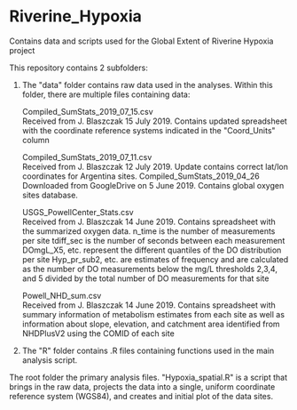 # Riverine_Hypoxia
Contains data and scripts used for the Global Extent of Riverine Hypoxia project

This repository contains 2 subfolders:
1. The "data" folder contains raw data used in the analyses. Within this folder, there are multiple files containing data:

    Compiled_SumStats_2019_07_15.csv		  
        Received from J. Blaszczak 15 July 2019. 
        Contains updated spreadsheet with the coordinate reference systems indicated in the "Coord_Units" column
    
    Compiled_SumStats_2019_07_11.csv		  
        Received from J. Blaszczak 12 July 2019. 
        Update contains correct lat/lon coordinates for Argentina sites.
    Compiled_SumStats_2019_04_26			    
        Downloaded from GoogleDrive on 5 June 2019. Contains global oxygen sites database.

    USGS_PowellCenter_Stats.csv 			    
        Received from J. Blaszczak 14 June 2019. 
        Contains spreadsheet with the summarized oxygen data. 
        n_time is the number of measurements per site 
        tdiff_sec is the number of seconds between each measurement
        DOmgL_X5, etc. represent the different quantiles of the DO distribution per site
        Hyp_pr_sub2, etc. are estimates of frequency and are calculated as the number of DO measurements below the mg/L thresholds 2,3,4, and 5 divided by the total number of DO measurements for that site
        
    Powell_NHD_sum.csv 				            
        Received from J. Blaszczak 14 June 2019. 
        Contains spreadsheet with summary information of metabolism estimates from each site as well as information about slope, elevation, and catchment area identified from NHDPlusV2 using the COMID of each site

2. The "R" folder contains .R files containing functions used in the main analysis script.

The root folder the primary analysis files. "Hypoxia_spatial.R" is a script that brings in the raw data, projects the data into a single, uniform coordinate reference system (WGS84), and creates and initial plot of the data sites.
